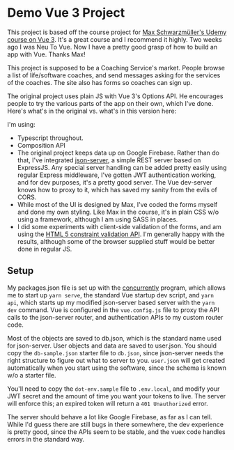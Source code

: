 # Demo Vue 3 Project

This project is based off the course project for [Max Schwarzmüller's Udemy course on Vue 3](https://www.udemy.com/course/vuejs-2-the-complete-guide/learn/lecture/21879990#overview). It's a great course and I recommend it highly. Two weeks ago I was Neu To Vue. Now I have a pretty good grasp of how to build an app with Vue. Thanks Max!

This project is supposed to be a Coaching Service's market. People browse a list of life/software coaches, and send messages asking for the services of the coaches. The site also has forms so coaches can sign up.

The original project uses plain JS with Vue 3's Options API. He encourages people to try the various parts of the app on their own, which I've done. Here's what's in the original vs. what's in this version here:

I'm using:

* Typescript throughout.
* Composition API
* The original project keeps data up on Google Firebase. Rather than do that, I've integrated [json-server](https://github.com/typicode/json-server), a simple REST server based on ExpressJS. Any special server handling can be added pretty easily using regular Express middleware, I've gotten JWT authentication working, and for dev purposes, it's a pretty good server. The Vue dev-server knows how to proxy to it, which has saved my sanity from the evils of CORS.
* While most of the UI is designed by Max, I've coded the forms myself and done my own styling. Like Max in the course, it's in plain CSS w/o using a framework, although I am using SASS in places.
* I did some experiments with client-side validation of the forms, and am using the [HTML 5 constraint validation API](https://developer.mozilla.org/en-US/docs/Web/API/Constraint_validation). I'm generally happy with the results, although some of the browser supplied stuff would be better done in regular JS.

## Setup

My packages.json file is set up with the [concurrently](https://www.npmjs.com/package/concurrently) program, which allows me to start up `yarn serve`, the standard Vue startup dev script, and `yarn api`, which starts up my modified json-server based server with the `yarn dev` command. Vue is configured in the `vue.config.js` file to proxy the API calls to the json-server router, and authentication APIs to my custom router code.

Most of the objects are saved to db.json, which is the standard name used for json-server. User objects and data are saved to user.json. You should copy the `db-sample.json` starter file to `db.json`, since json-server needs the right structure to figure out what to server to you. `user.json` will get created automatically when you start using the software, since the schema is known w/o a starter file.

You'll need to copy the `dot-env.sample` file to `.env.local`, and modify your JWT secret and the amount of time you want your tokens to live. The server will enforce this; an expired token will return a `401 Unauthorized` error.

The server should behave a lot like Google Firebase, as far as I can tell. While I'd guess there are still bugs in there somewhere, the dev experience is pretty good, since the APIs seem to be stable, and the vuex code handles errors in the standard way.

